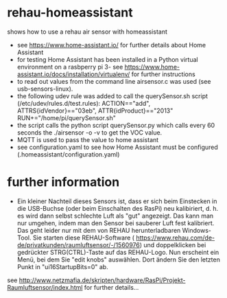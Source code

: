 # rehau-homeassistant

shows how to use a rehau air sensor with homeassistant

* see https://www.home-assistant.io/ for further details about Home Assistant
* for testing Home Assistant has been installed in a Python virtual environment on a rasbperry pi 3- see https://www.home-assistant.io/docs/installation/virtualenv/ for further instructions
* to read out values from the command line airsensor.c was used (see usb-sensors-linux).
* the following udev rule was added to call the querySensor.sh script (/etc/udev/rules.d/test.rules): ACTION=="add", ATTRS{idVendor}=="03eb", ATTR{idProduct}=="2013" RUN+="/home/pi/querySensor.sh"
* the script calls the python script querySensor.py which calls every 60 seconds the ./airsensor -o -v to get the VOC value.
* MQTT is used to pass the value to home assistant
* see configuration.yaml to see how Home Assistant must be configured (.homeassistant/configuration.yaml)

# further information

* Ein kleiner Nachteil dieses Sensors ist, dass er sich beim Einstecken in die USB-Buchse (oder beim Einschalten des RasPi) neu kalibiriert, d. h. es wird dann selbst schlechte Luft als "gut" angezeigt. Das kann man nur umgehen, indem man den Sensor bei sauberer Luft fest kalibriert. Das geht leider nur mit dem von REHAU herunterladbaren Windows-Tool. Sie starten diese REHAU-Software ( https://www.rehau.com/de-de/privatkunden/raumluftsensor/-/1560976) und doppelklicken bei gedrückter STRG(CTRL)-Taste auf das REHAU-Logo. Nun erscheint ein Menü, bei dem Sie "edit knobs" auswählen. Dort ändern Sie den letzten Punkt in "ui16StartupBits=0" ab. 

see http://www.netzmafia.de/skripten/hardware/RasPi/Projekt-Raumluftsensor/index.html for further details...